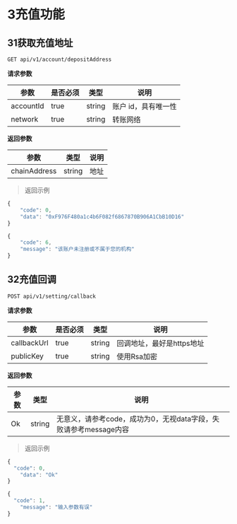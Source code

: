 # 3充值功能

## 31获取充值地址

`GET api/v1/account/depositAddress`

**请求参数**

| **参数**  | **是否必须** | **类型** | **说明**            |
| --------- | ------------ | -------- | ------------------- |
| accountId | true         | string   | 账户 id，具有唯一性 |
| network   | true         | string   | 转账网络            |

**返回参数**

| **参数**     | **类型** | **说明** |
| ------------ | -------- | -------- |
| chainAddress | string   | 地址     |

> 返回示例

```javascript
{
	"code": 0,
    "data": "0xF976F480a1c4b6F082f6867870B906A1CbB10D16"
}

```

>

```javascript
{
    "code": 6,
    "message": "该账户未注册或不属于您的机构"
}

```

## 32充值回调 

`POST api/v1/setting/callback`

**请求参数**

| **参数**  | **是否必须** | **类型** | **说明**            |
| --------- | ------------ | -------- | ------------------- |
| callbackUrl | true         | string   | 回调地址，最好是https地址 |
| publicKey   | true         | string   | 使用Rsa加密            |

**返回参数**

| **参数**     | **类型** | **说明**                                   |
| ------------ | -------- |------------------------------------------|
| Ok | string   | 无意义，请参考code，成功为0，无视data字段，失败请参考message内容 |

> 返回示例

```javascript
{
  "code": 0,
    "data": "Ok"
}

```

>

```javascript
{
  "code": 1,
    "message": "输入参数有误"
}

```
